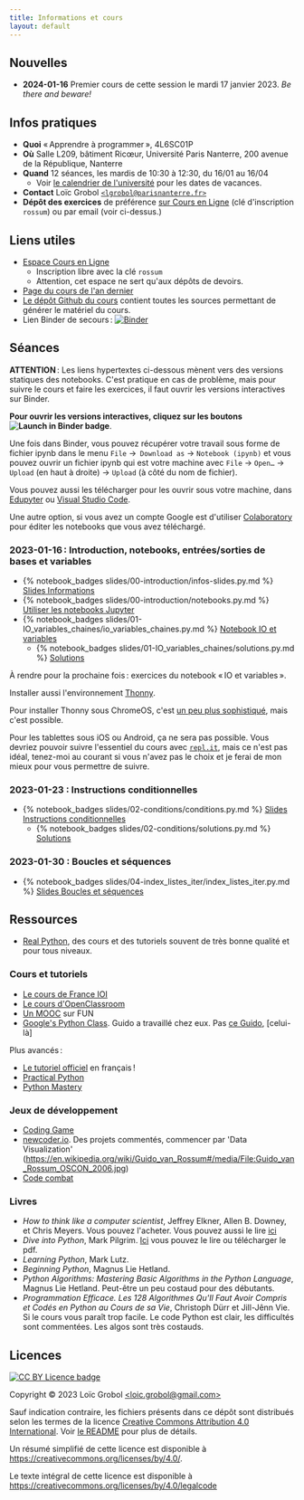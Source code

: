 ```yaml
---
title: Informations et cours
layout: default
---
```


[comment]: <> "LTeX: language=fr"


## Nouvelles

- **2024-01-16** Premier cours de cette session le mardi 17 janvier 2023. *Be there and beware!*


## Infos pratiques

- **Quoi** « Apprendre à programmer », 4L6SC01P
- **Où** Salle L209, bâtiment Ricœur, Université Paris Nanterre, 200 avenue de la République,
  Nanterre
- **Quand** 12 séances, les mardis de 10:30 à 12:30, du 16/01 au 16/04
  - Voir [le calendrier de
    l'université](https://etudiants.parisnanterre.fr/calendrier-universitaire/calendrier-universitaire-2023-2024)
    pour les dates de vacances.
- **Contact** Loïc Grobol [`<lgrobol@parisnanterre.fr>`](mailto:lgrobol@parisnanterre.fr)
- **Dépôt des exercices** de préférence [sur Cours en Ligne](https://coursenligne.parisnanterre.fr/course/view.php?id=7459) (clé d'inscription `rossum`)
  ou par email (voir ci-dessus.)

## Liens utiles

- [Espace Cours en Ligne](https://coursenligne.parisnanterre.fr/course/view.php?id=7798)
  - Inscription libre avec la clé `rossum`
  - Attention, cet espace ne sert qu'aux dépôts de devoirs.
- [Page du cours de l'an dernier]({{site.url}}{{site.baseurl}}/2023)
- [Le dépôt Github du cours](https://github.com/LoicGrobol/apprendre-programmer/) contient toutes
  les sources permettant de générer le matériel du cours.
- Lien Binder de secours :
  [![Binder](https://mybinder.org/badge_logo.svg)](https://mybinder.org/v2/gh/LoicGrobol/apprendre-programmer/main)


## Séances

**ATTENTION** : Les liens hypertextes ci-dessous mènent vers des versions statiques des notebooks.
C'est pratique en cas de problème, mais pour suivre le cours et faire les exercices, il faut ouvrir
les versions interactives sur Binder.

<strong>Pour ouvrir les versions interactives, cliquez sur les boutons ![Launch in Binder
  badge](https://mybinder.org/badge_logo.svg)</strong>.

Une fois dans Binder, vous pouvez récupérer votre travail sous forme de fichier ipynb dans le menu
`File` →  `Download as` → `Notebook (ipynb)` et vous pouvez ouvrir un fichier ipynb qui est votre
machine avec `File` → `Open…` → `Upload` (en haut à droite) → `Upload` (à côté du nom de fichier).

Vous pouvez aussi les télécharger pour les ouvrir sous votre machine, dans
[Edupyter](https://www.edupyter.net/) ou [Visual Studio Code](https://code.visualstudio.com/).

Une autre option, si vous avez un compte Google est d'utiliser
[Colaboratory](https://colab.research.google.com/) pour éditer les notebooks que vous avez
téléchargé.

### 2023-01-16 : Introduction, notebooks, entrées/sorties de bases et variables

- {% notebook_badges slides/00-introduction/infos-slides.py.md %}
  [Slides Informations]({{site.url}}{{site.baseurl}}/slides/00-introduction/infos-slides.py.ipynb)
- {% notebook_badges slides/00-introduction/notebooks.py.md %}
  [Utiliser les notebooks Jupyter]({{site.url}}{{site.baseurl}}/slides/00-introduction/notebooks.py.ipynb)
- {% notebook_badges slides/01-IO_variables_chaines/io_variables_chaines.py.md %}
  [Notebook IO et variables]({{site.url}}{{site.baseurl}}/slides/01-IO_variables_chaines/io_variables_chaines.py.ipynb)
  - {% notebook_badges slides/01-IO_variables_chaines/solutions.py.md %}
    [Solutions]({{site.url}}{{site.baseurl}}/slides/01-IO_variables_chaines/solutions.py.ipynb)

À rendre pour la prochaine fois : exercices du notebook « IO et variables ».

Installer aussi l'environnement [Thonny](https://thonny.org).

Pour installer Thonny sous ChromeOS, c'est [un peu plus
sophistiqué](https://boldidea.org/static/thonny/chromebook.html), mais c'est possible.

Pour les tablettes sous iOS ou Android, ça ne sera pas possible. Vous devriez pouvoir suivre
l'essentiel du cours avec [`repl.it`](https://repl.it), mais ce n'est pas idéal, tenez-moi au
courant si vous n'avez pas le choix et je ferai de mon mieux pour vous permettre de suivre.

### 2023-01-23 : Instructions conditionnelles

- {% notebook_badges slides/02-conditions/conditions.py.md %}
  [Slides Instructions conditionnelles]({{site.url}}{{site.baseurl}}/slides/02-conditions/conditions.py.ipynb)
  - {% notebook_badges slides/02-conditions/solutions.py.md %}
    [Solutions]({{site.url}}{{site.baseurl}/}slides/02-conditions/solutions.py.ipynb)

### 2023-01-30 : Boucles et séquences

- {% notebook_badges slides/04-index_listes_iter/index_listes_iter.py.md %}
  [Slides Boucles et séquences]({{site.url}}{{site.baseurl}}/slides/04-index_listes_iter/index_listes_iter.py.ipynb)

## Ressources

- [Real Python](https://realpython.com), des cours et des tutoriels souvent de très bonne qualité et
  pour tous niveaux.

### Cours et tutoriels

- [Le cours de France IOI](https://www.france-ioi.org/algo/chapters.php)
- [Le cours d'OpenClassroom](https://openclassrooms.com/fr/courses/7168871-apprenez-les-bases-du-langage-python)
- [Un MOOC](https://www.fun-mooc.fr/fr/cours/apprendre-a-coder-avec-python/) sur FUN
- [Google's Python Class](https://developers.google.com/edu/python/). Guido a travaillé chez eux.
  Pas [ce
  Guido](http://vignette2.wikia.nocookie.net/pixar/images/1/10/Guido.png/revision/latest?cb=20140314012724),
  [celui-là]

Plus avancés :

- [Le tutoriel officiel](https://docs.python.org/fr/3/tutorial/) en français !
- [Practical Python](https://dabeaz-course.github.io/practical-python/Notes/Contents.html)
- [Python Mastery](https://github.com/dabeaz-course/python-mastery)

### Jeux de développement

- [Coding Game](https://www.codingame.com/home)
- [newcoder.io](http://newcoder.io/). Des projets commentés, commencer par 'Data Visualization'
(https://en.wikipedia.org/wiki/Guido_van_Rossum#/media/File:Guido_van_Rossum_OSCON_2006.jpg)
- [Code combat](https://codecombat.com/)

### Livres

- *How to think like a computer scientist*, Jeffrey Elkner, Allen B. Downey, et Chris Meyers. Vous
  pouvez l'acheter. Vous pouvez aussi le lire
  [ici](http://openbookproject.net/thinkcs/python/english3e/)
- *Dive into Python*, Mark Pilgrim. [Ici](http://www.diveintopython3.net/) vous pouvez le lire ou
  télécharger le pdf.
- *Learning Python*, Mark Lutz.
- *Beginning Python*, Magnus Lie Hetland.
- *Python Algorithms: Mastering Basic Algorithms in the Python Language*, Magnus Lie Hetland.
  Peut-être un peu costaud pour des débutants.
- *Programmation Efficace. Les 128 Algorithmes Qu'Il Faut Avoir Compris et Codés en Python au Cours
  de sa Vie*, Christoph Dürr et Jill-Jênn Vie. Si le cours vous paraît trop facile. Le code Python
  est clair, les difficultés sont commentées. Les algos sont très costauds.

## Licences

[![CC BY Licence
badge](https://i.creativecommons.org/l/by/4.0/88x31.png)](http://creativecommons.org/licenses/by/4.0/)

Copyright © 2023 Loïc Grobol [\<loic.grobol@gmail.com\>](mailto:loic.grobol@gmail.com)

Sauf indication contraire, les fichiers présents dans ce dépôt sont distribués selon les termes de
la licence [Creative Commons Attribution 4.0
International](https://creativecommons.org/licenses/by/4.0/). Voir [le README](README.md#Licences)
pour plus de détails.

 Un résumé simplifié de cette licence est disponible à
 <https://creativecommons.org/licenses/by/4.0/>.

 Le texte intégral de cette licence est disponible à
 <https://creativecommons.org/licenses/by/4.0/legalcode>

